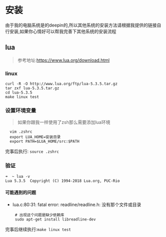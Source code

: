 # 安装
  
由于我的电脑系统是的deepin的,所以其他系统的安装方法请根据我提供的链接自行安装,如果你心情好可以帮我完善下其他系统的安装流程

## lua
 > 参考地址:https://www.lua.org/download.html

### linux

```shell
curl -R -O http://www.lua.org/ftp/lua-5.3.5.tar.gz
tar zxf lua-5.3.5.tar.gz
cd lua-5.3.5
make linux test
```
### 设置环境变量
 
>如果你跟我一样使用了zsh那么需要添加lua环境

```shell
  vim .zshrc
  export LUA_HOME=安装目录
  export PATH=$LUA_HOME/src:$PATH
```
完事后执行: `source .zshrc`

### 验证

```shell
➜  ~ lua -v
Lua 5.3.5  Copyright (C) 1994-2018 Lua.org, PUC-Rio
```

#### 可能遇到的问题

  * lua.c:80:31: fatal error: readline/readline.h: 没有那个文件或目录

    ```shell
     # 出现这个问题是缺少依赖库
     sudo apt-get install libreadline-dev
    ```
  完事后继续执行:`make linux test`  